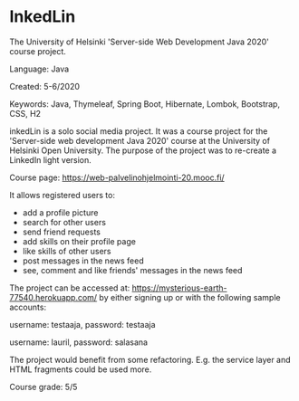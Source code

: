 # InkedLin

The University of Helsinki 'Server-side Web Development Java 2020' course project.

Language: Java

Created: 5-6/2020

Keywords: Java, Thymeleaf, Spring Boot, Hibernate, Lombok, Bootstrap, CSS, H2

inkedLin is a solo social media project. It was a course project for the 'Server-side web development Java 2020' course at the University of Helsinki Open University. The purpose of the project was to re-create a LinkedIn light version.

Course page: https://web-palvelinohjelmointi-20.mooc.fi/

It allows registered users to:
* add a profile picture
* search for other users
* send friend requests
* add skills on their profile page
* like skills of other users
* post messages in the news feed
* see, comment and like friends' messages in the news feed

The project can be accessed at: https://mysterious-earth-77540.herokuapp.com/ by either signing up or with the following sample accounts:

username: testaaja, password: testaaja

username: lauril, password: salasana

The project would benefit from some refactoring. E.g. the service layer and HTML fragments could be used more.

Course grade: 5/5
